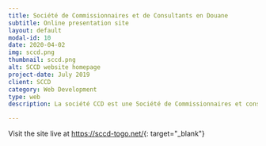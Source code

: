 ```yaml
---
title: Société de Commissionnaires et de Consultants en Douane
subtitle: Online presentation site
layout: default
modal-id: 10
date: 2020-04-02
img: sccd.png
thumbnail: sccd.png
alt: SCCD website homepage
project-date: July 2019
client: SCCD
category: Web Development
type: web
description: La société CCD est une Société de Commissionnaires et consultants en douane. Elle regorge en son sein des professionnels du transit maritime, aérien et terrestre qui interviennent aussi bien à l’import qu’à l’export. Elle assure un service complet en procédure de dédouanement de marchandises, en transport-logistiques et multimodales avec des équipements de points adaptés à cet effet. Elle assure des prestations su mesure au Togo et à l’international spécialisée dans le transport maritime par groupage de marchandises en provenance de l’Asie, l’Europe ainsi que les provinces de l’Amérique du Nord et plus précisément le Togo et les pays desservis par le port Autonome de Lomé notamment les pays de l’hinterland.

---
```



Visit the site live at <https://sccd-togo.net/>{: target="_blank"}
